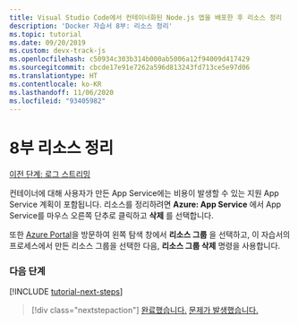 ```yaml
---
title: Visual Studio Code에서 컨테이너화된 Node.js 앱을 배포한 후 리소스 정리
description: 'Docker 자습서 8부: 리소스 정리'
ms.topic: tutorial
ms.date: 09/20/2019
ms.custom: devx-track-js
ms.openlocfilehash: c50934c303b314b000ab5006a12f94009d417429
ms.sourcegitcommit: cbcde17e91e7262a596d813243fd713ce5e97d06
ms.translationtype: HT
ms.contentlocale: ko-KR
ms.lasthandoff: 11/06/2020
ms.locfileid: "93405982"
---
```

# <a name="part-8-clean-up-resources"></a>8부 리소스 정리

[이전 단계: 로그 스트리밍](tutorial-vscode-docker-node-07.md)

컨테이너에 대해 사용자가 만든 App Service에는 비용이 발생할 수 있는 지원 App Service 계획이 포함됩니다. 리소스를 정리하려면 **Azure: App Service** 에서 App Service를 마우스 오른쪽 단추로 클릭하고 **삭제** 를 선택합니다.

또한 [Azure Portal](https://portal.azure.com)을 방문하여 왼쪽 탐색 창에서 **리소스 그룹** 을 선택하고, 이 자습서의 프로세스에서 만든 리소스 그룹을 선택한 다음, **리소스 그룹 삭제** 명령을 사용합니다.

### <a name="next-steps"></a>다음 단계

[!INCLUDE [tutorial-next-steps](includes/tutorial-next-steps.md)]

> [!div class="nextstepaction"]
> [완료했습니다.](./how-to/deploy-containers.md) [문제가 발생했습니다.](https://www.research.net/r/PWZWZ52?tutorial=node-deployment-docker-extension&step=clean-up-resources)